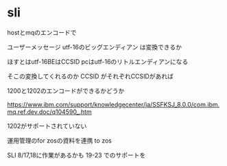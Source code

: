 # sli
hostとmqのエンコードで

ユーザーメッセージ
utf-16のビッグエンディアン
は変換できるか


ほすとはutf-16BEはCCSID
pcはutf-16のリトルエンディアンになる

そこの変換してくれるのか
CCSID がそれぞれCCSIDがあれば


1200と1202のエンコードができるかどうか

https://www.ibm.com/support/knowledgecenter/ja/SSFKSJ_8.0.0/com.ibm.mq.ref.dev.doc/q104590_.htm

1202がサポートされていない


  運用管理のfor zosの資料を連携 to zos



SLI 8/17,18に作業があるかも
19-23 でのサポートを
